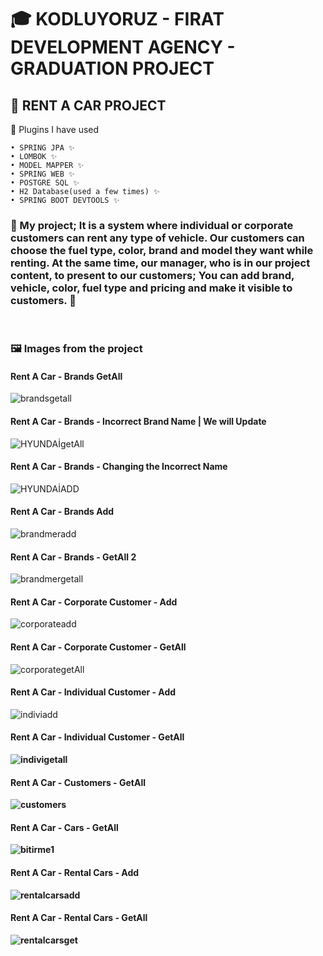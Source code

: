 # 🎓 KODLUYORUZ - FIRAT DEVELOPMENT AGENCY - GRADUATION PROJECT
 
<h2> 🚗 RENT A CAR PROJECT </h2>




🔑 Plugins I have used

    • SPRING JPA ✨
    • LOMBOK ✨
    • MODEL MAPPER ✨
    • SPRING WEB ✨
    • POSTGRE SQL ✨
    • H2 Database(used a few times) ✨
    • SPRING BOOT DEVTOOLS ✨

<H3> 🔧 My project; It is a system where individual or corporate customers can rent any type of vehicle. Our customers can choose the fuel type, color, brand and model they want while renting. At the same time, our manager, who is in our project content, to present to our customers; You can add brand, vehicle, color, fuel type and pricing and make it visible to customers. 🔧 </H3><br>



<h3> 🖼 Images from the project </h3>


<h4> Rent A Car - Brands GetAll </h4>

![brandsgetall](https://user-images.githubusercontent.com/73720725/201490860-d63bd314-b748-491c-95d9-8ac174b42083.png)


<h4> Rent A Car - Brands - Incorrect Brand Name | We will Update </h4>

![HYUNDAİgetAll](https://user-images.githubusercontent.com/73720725/201491599-9bdf0048-edec-4ea5-9de6-0e56c44e94ac.png)

<h4> Rent A Car - Brands - Changing the Incorrect Name </h4>

![HYUNDAİADD](https://user-images.githubusercontent.com/73720725/201491632-fe51deb1-fedb-492c-811b-1defc32538cd.png)

<h4> Rent A Car - Brands Add </h4>

![brandmeradd](https://user-images.githubusercontent.com/73720725/201491658-a8542e48-e743-43b0-89da-20781c9d1dc2.png)

<h4> Rent A Car - Brands - GetAll 2 </h4>

![brandmergetall](https://user-images.githubusercontent.com/73720725/201491669-3a06c99c-8a3b-44ac-9d6c-66d28acd79b7.png)


<h4> Rent A Car - Corporate Customer - Add </h4>

![corporateadd](https://user-images.githubusercontent.com/73720725/201491727-3eb2e689-fcb6-43e8-a224-12d90a094ae7.png)

<h4> Rent A Car - Corporate Customer - GetAll </h4>

![corporategetAll](https://user-images.githubusercontent.com/73720725/201491740-833c708b-3bb1-49d2-a861-cf8361eb2300.png)

<h4> Rent A Car - Individual Customer - Add </h4>

![indiviadd](https://user-images.githubusercontent.com/73720725/201491750-915505aa-03a9-4d9d-843a-96f4c24ff08b.png)

<h4><b> Rent A Car - Individual Customer - GetAll  <b></h4>
 
 ![indivigetall](https://user-images.githubusercontent.com/73720725/201491762-c83ef47e-f183-4f28-99d0-bfc187a751a1.png)

<h4> Rent A Car - Customers - GetAll </h4>
 
![customers](https://user-images.githubusercontent.com/73720725/201492163-f05be10d-38c4-48f5-912f-0e68a0fb3e47.png)
 
 <h4> Rent A Car - Cars - GetAll </h4>
 
![bitirme1](https://user-images.githubusercontent.com/73720725/201492045-d2bf1498-ec06-4460-8f11-232811e995a0.png)

 <h4> Rent A Car - Rental Cars - Add </h4>
 
![rentalcarsadd](https://user-images.githubusercontent.com/73720725/201492381-66d5be40-8d7a-40c6-9ef0-feeb1e293e93.png)
 
 <h4> Rent A Car - Rental Cars - GetAll </h4>
 
![rentalcarsget](https://user-images.githubusercontent.com/73720725/201492385-ce5103ce-9d4c-4e56-9ba6-f0a4ae746574.png)

 

